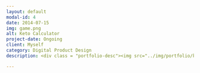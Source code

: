 ```yaml
---
layout: default
modal-id: 4
date: 2014-07-15
img: game.png
alt: Keto Calculator
project-date: Ongoing
client: Myself
category: Digital Product Design
description: <div class = "portfolio-desc"><img src="../img/portfolio/ketoCalc_HiFi.jpg" class="img-responsive img-centered" alt"KetoCalc Hi-Fi Mockup"><h3>Concept Overview</h3><p>The user is a parent with a child diagnosed with pediatric epilepsy who needs assistance in administering the ketogenic diet for seizure control.</p><h3>Challenge</h3><p>The ketogenic diet is a high fat, low carb diet that that puts the body into a state of ketosis (when the body gets energy from burning fat rather than carbs). When using the Ketogenic Diet as a treatment for Epilepsy, the meals must strictly adhere requirements set by the nutritionist. This often means measuring food ingredients down to the tenth of a gram. Parents must also keep a diary of each meal, Ketone levels (to see that ketosis is maintained) as well as seizure counts. This helps the both the neurologist and the nutritionist gain insight into what might be helping with seizure control and what is not helping.</p><h3>Discovery</h3><p>Extensive qualitative user research (primarily user feedback, user observation, and interviews) as well as competitive analysis of the only (official) keto calculator lead to a period of discovery where I could gain insight into the users' needs.<p>I also did research to see if there were any design solutions for other food trackers that may work successfully with this keto calculator.</p><h3>Design</h3><p>Next I set about exploring the different possibilities through various sketches and wireframes.  Below is a Red Route (likely the most common path) design for this app. I used this Red Route Design panel as a storyboard when talking to some potential users about some of the features that this app might have. I included one high fidelity screen so that potential users could see the potential look/feel of the app. During followup interviews where I showed a high fidelity frame, I also tested various color schemes. A mostly purple theme tested the best of the several color iterations, as it holds some sentimental value to users. Purple is the official Epilepsy awareness color. </p><img src="../img/portfolio/KetoCalcPlus.jpg" class="img-responsive img-centered" alt"KetoCalc Plus Redroute"><p>This is still a work in progress. I will update this project as more work is completed.</p></div>

---
```

